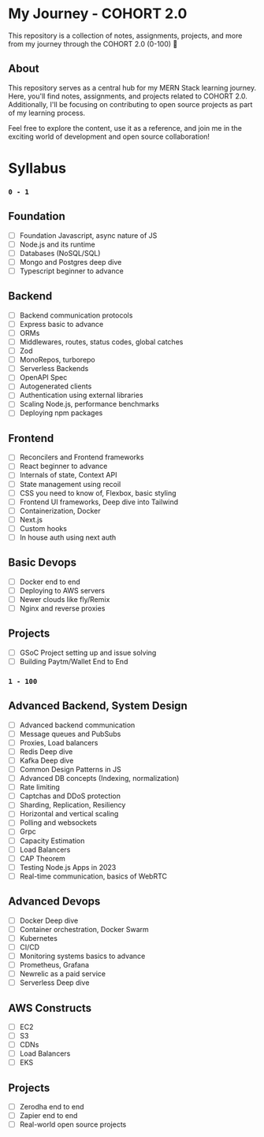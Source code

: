 # My Journey - COHORT 2.0

This repository is a collection of notes, assignments, projects, and more from my journey through the COHORT 2.0 (0-100) 🚀

## About

This repository serves as a central hub for my MERN Stack learning journey. Here, you'll find notes, assignments, and projects related to COHORT 2.0. Additionally, I'll be focusing on contributing to open source projects as part of my learning process.

Feel free to explore the content, use it as a reference, and join me in the exciting world of development and open source collaboration!

# Syllabus

### `0 - 1`

## Foundation

- [ ] Foundation Javascript, async nature of JS
- [ ] Node.js and its runtime
- [ ] Databases (NoSQL/SQL)
- [ ] Mongo and Postgres deep dive
- [ ] Typescript beginner to advance

## Backend

- [ ] Backend communication protocols
- [ ] Express basic to advance
- [ ] ORMs
- [ ] Middlewares, routes, status codes, global catches
- [ ] Zod
- [ ] MonoRepos, turborepo
- [ ] Serverless Backends
- [ ] OpenAPI Spec
- [ ] Autogenerated clients
- [ ] Authentication using external libraries
- [ ] Scaling Node.js, performance benchmarks
- [ ] Deploying npm packages

## Frontend

- [ ] Reconcilers and Frontend frameworks
- [ ] React beginner to advance
- [ ] Internals of state, Context API
- [ ] State management using recoil
- [ ] CSS you need to know of, Flexbox, basic styling
- [ ] Frontend UI frameworks, Deep dive into Tailwind
- [ ] Containerization, Docker
- [ ] Next.js
- [ ] Custom hooks
- [ ] In house auth using next auth

## Basic Devops

- [ ] Docker end to end
- [ ] Deploying to AWS servers
- [ ] Newer clouds like fly/Remix
- [ ] Nginx and reverse proxies

## Projects

- [ ] GSoC Project setting up and issue solving
- [ ] Building Paytm/Wallet End to End

### `1 - 100`

## Advanced Backend, System Design

- [ ] Advanced backend communication
- [ ] Message queues and PubSubs
- [ ] Proxies, Load balancers
- [ ] Redis Deep dive
- [ ] Kafka Deep dive
- [ ] Common Design Patterns in JS
- [ ] Advanced DB concepts (Indexing, normalization)
- [ ] Rate limiting
- [ ] Captchas and DDoS protection
- [ ] Sharding, Replication, Resiliency
- [ ] Horizontal and vertical scaling
- [ ] Polling and websockets
- [ ] Grpc
- [ ] Capacity Estimation
- [ ] Load Balancers
- [ ] CAP Theorem
- [ ] Testing Node.js Apps in 2023
- [ ] Real-time communication, basics of WebRTC

## Advanced Devops

- [ ] Docker Deep dive
- [ ] Container orchestration, Docker Swarm
- [ ] Kubernetes
- [ ] CI/CD
- [ ] Monitoring systems basics to advance
- [ ] Prometheus, Grafana
- [ ] Newrelic as a paid service
- [ ] Serverless Deep dive

## AWS Constructs

- [ ] EC2
- [ ] S3
- [ ] CDNs
- [ ] Load Balancers
- [ ] EKS

## Projects

- [ ] Zerodha end to end
- [ ] Zapier end to end
- [ ] Real-world open source projects
